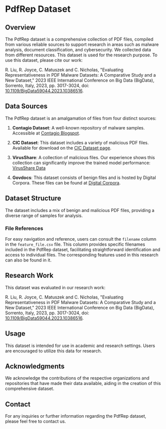 # PdfRep Dataset

## Overview
The PdfRep dataset is a comprehensive collection of PDF files, compiled from various reliable sources to support research in areas such as malware analysis, document classification, and cybersecurity. We collected data from different resources. This dataset is used for the research purpose. To use this dataset, please cite our work: 

R. Liu, R. Joyce, C. Matuszek and C. Nicholas, "Evaluating Representativeness in PDF Malware Datasets: A Comparative Study and a New Dataset," 2023 IEEE International Conference on Big Data (BigData), Sorrento, Italy, 2023, pp. 3017-3024, doi: [10.1109/BigData59044.2023.10386516](https://doi.org/10.1109/BigData59044.2023.10386516).


## Data Sources
The PdfRep dataset is an amalgamation of files from four distinct sources:

1. **Contagio Dataset**: A well-known repository of malware samples. Accessible at [Contagio Blogspot](https://contagiodump.blogspot.com/).

2. **CIC Dataset**: This dataset includes a variety of malicious PDF files. Available for download on the [CIC Dataset page](https://www.unb.ca/cic/datasets/pdfmal-2022.html).

3. **VirusShare**: A collection of malicious files. Our experience shows this collection can significantly improve the trained model performance: [VirusShare Data](https://www.dropbox.com/scl/fo/e8z8d2i6y26nkdfkdtk64/h?rlkey=391h2dq0r70dxilhifvl6zlfj&dl=0)

4. **Govdocs**: This dataset consists of benign files and is hosted by Digital Corpora. These files can be found at [Digital Corpora](https://digitalcorpora.org/corpora/file-corpora/files/).

## Dataset Structure
The dataset includes a mix of benign and malicious PDF files, providing a diverse range of samples for analysis. 

### File References
For easy navigation and reference, users can consult the `filename` column in the `feature_file.csv` file. This column provides specific filenames included in the PdfRep dataset, facilitating straightforward identification and access to individual files. The corresponding features used in this research can also be found in it.

## Research Work
This dataset was evaluated in our research work:

R. Liu, R. Joyce, C. Matuszek and C. Nicholas, "Evaluating Representativeness in PDF Malware Datasets: A Comparative Study and a New Dataset," 2023 IEEE International Conference on Big Data (BigData), Sorrento, Italy, 2023, pp. 3017-3024, doi: [10.1109/BigData59044.2023.10386516](https://doi.org/10.1109/BigData59044.2023.10386516).

## Usage
This dataset is intended for use in academic and research settings. Users are encouraged to utilize this data for research.

## Acknowledgments
We acknowledge the contributions of the respective organizations and repositories that have made their data available, aiding in the creation of this comprehensive dataset.

## Contact
For any inquiries or further information regarding the PdfRep dataset, please feel free to contact us.

